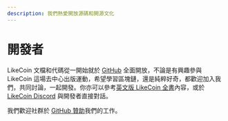 ```yaml
---
description: 我們熱愛開放源碼和開源文化
---
```


# 開發者

LikeCoin 文檔和代碼從一開始就於 [GitHub](https://github.com/likecoin) 全面開放，不論是有興趣參與 LikeCoin 這場去中心出版運動，希望學習區塊鏈，還是純粹好奇，都歡迎加入我們，共同討論，一起開發。你亦可以參考[英文版 LikeCoin 全書](https://docs.like.co/become-a-validator)內容，或於 [LikeCoin Discord](https://discord.com/invite/W4DQ6peZZZ) 與開發者直接對話。

我們歡迎社群於 [GitHub 贊助](https://github.com/sponsors/likecoin)我們的工作。

